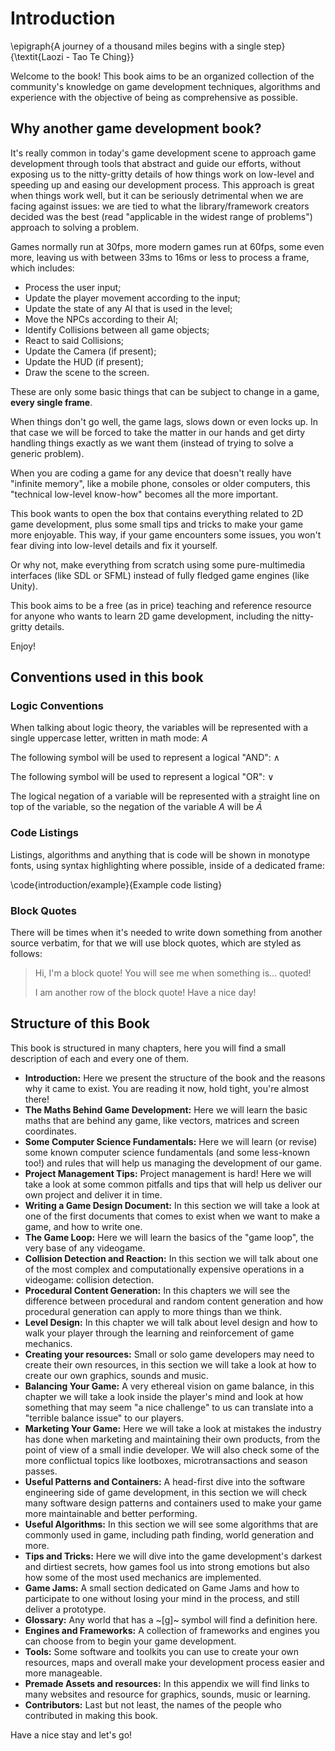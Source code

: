 Introduction
=============

\epigraph{A journey of a thousand miles begins with a single step}{\textit{Laozi - Tao Te Ching}}

Welcome to the book! This book aims to be an organized collection of the community's knowledge on game development techniques, algorithms and experience with the objective of being as comprehensive as possible.

Why another game development book?
----------------------------------

It's really common in today's game development scene to approach game development through tools that abstract and guide our efforts, without exposing us to the nitty-gritty details of how things work on low-level and speeding up and easing our development process. This approach is great when things work well, but it can be seriously detrimental when we are facing against issues: we are tied to what the library/framework creators decided was the best (read "applicable in the widest range of problems") approach to solving a problem.

Games normally run at 30fps, more modern games run at 60fps, some even more, leaving us with between 33ms to 16ms or less to process a frame, which includes:

- Process the user input;
- Update the player movement according to the input;
- Update the state of any AI that is used in the level;
- Move the NPCs according to their AI;
- Identify Collisions between all game objects;
- React to said Collisions;
- Update the Camera (if present);
- Update the HUD (if present);
- Draw the scene to the screen.

These are only some basic things that can be subject to change in a game, **every single frame**.

When things don't go well, the game lags, slows down or even locks up. In that case we will be forced to take the matter in our hands and get dirty handling things exactly as we want them (instead of trying to solve a generic problem).

When you are coding a game for any device that doesn't really have "infinite memory", like a mobile phone, consoles or older computers, this "technical low-level know-how" becomes all the more important.

This book wants to open the box that contains everything related to 2D game development, plus some small tips and tricks to make your game more enjoyable. This way, if your game encounters some issues, you won't fear diving into low-level details and fix it yourself.

Or why not, make everything from scratch using some pure-multimedia interfaces (like SDL or SFML) instead of fully fledged game engines (like Unity).

This book aims to be a free (as in price) teaching and reference resource for anyone who wants to learn 2D game development, including the nitty-gritty details.

Enjoy!

Conventions used in this book
-----------

### Logic Conventions

When talking about logic theory, the variables will be represented with a single uppercase letter, written in math mode: $A$

The following symbol will be used to represent a logical "AND": $\land$

The following symbol will be used to represent a logical "OR": $\lor$

The logical negation of a variable will be represented with a straight line on top of the variable, so the negation of the variable $A$ will be $\bar{A}$

### Code Listings

Listings, algorithms and anything that is code will be shown in monotype fonts, using syntax highlighting where possible, inside of a dedicated frame:

\code{introduction/example}{Example code listing}

### Block Quotes

There will be times when it's needed to write down something from another source verbatim, for that we will use block quotes, which are styled as follows:

> Hi, I'm a block quote! You will see me when something is... quoted!
>
> I am another row of the block quote! Have a nice day!

<!-- TODO: Insert more conventions, assumptions... -->

Structure of this Book
----------------------

This book is structured in many chapters, here you will find a small description of each and every one of them.

- **Introduction:** Here we present the structure of the book and the reasons why it came to exist. You are reading it now, hold tight, you're almost there!
- **The Maths Behind Game Development:** Here we will learn the basic maths that are behind any game, like vectors, matrices and screen coordinates.
- **Some Computer Science Fundamentals:** Here we will learn (or revise) some known computer science fundamentals (and some less-known too!) and rules that will help us managing the development of our game.
- **Project Management Tips:** Project management is hard! Here we will take a look at some common pitfalls and tips that will help us deliver our own project and deliver it in time.
- **Writing a Game Design Document:** In this section we will take a look at one of the first documents that comes to exist when we want to make a game, and how to write one.
- **The Game Loop:** Here we will learn the basics of the "game loop", the very base of any videogame.
- **Collision Detection and Reaction:** In this section we will talk about one of the most complex and computationally expensive operations in a videogame: collision detection.
- **Procedural Content Generation:** In this chapters we will see the difference between procedural and random content generation and how procedural generation can apply to more things than we think.
- **Level Design:** In this chapter we will talk about level design and how to walk your player through the learning and reinforcement of game mechanics.
- **Creating your resources:** Small or solo game developers may need to create their own resources, in this section we will take a look at how to create our own graphics, sounds and music.
- **Balancing Your Game:** A very ethereal vision on game balance, in this chapter we will take a look inside the player's mind and look at how something that may seem "a nice challenge" to us can translate into a "terrible balance issue" to our players.
- **Marketing Your Game:** Here we will take a look at mistakes the industry has done when marketing and maintaining their own products, from the point of view of a small indie developer. We will also check some of the more conflictual topics like lootboxes, microtransactions and season passes.
- **Useful Patterns and Containers:** A head-first dive into the software engineering side of game development, in this section we will check many software design patterns and containers used to make your game more maintainable and better performing.
- **Useful Algorithms:** In this section we will see some algorithms that are commonly used in game, including path finding, world generation and more.
- **Tips and Tricks:** Here we will dive into the game development's darkest and dirtiest secrets, how games fool us into strong emotions but also how some of the most used mechanics are implemented.
- **Game Jams:** A small section dedicated on Game Jams and how to participate to one without losing your mind in the process, and still deliver a prototype.
- **Glossary:** Any world that has a ~[g]~ symbol will find a definition here.
- **Engines and Frameworks:** A collection of frameworks and engines you can choose from to begin your game development.
- **Tools:** Some software and toolkits you can use to create your own resources, maps and overall make your development process easier and more manageable.
- **Premade Assets and resources:** In this appendix we will find links to many websites and resource for graphics, sounds, music or learning.
- **Contributors:** Last but not least, the names of the people who contributed in making this book.

Have a nice stay and let's go!
